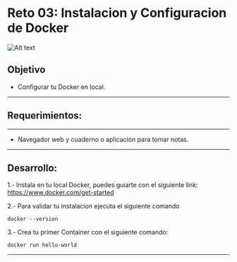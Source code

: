 # Reto 03: Instalacion y Configuracion de Docker

![Alt text](https://d1.awsstatic.com/acs/characters/Logos/Docker-Logo_Horizontel_279x131.b8a5c41e56b77706656d61080f6a0217a3ba356d.png?raw=true "DevOps")


## Objetivo

-  Configurar tu Docker en local.

---

## Requerimientos:

---

- Navegador web y cuaderno o aplicación para tomar notas.

---

## Desarrollo:

1.- Instala en tu local Docker, puedes guiarte con el siguiente link:
https://www.docker.com/get-started

2.- Para validar tu instalacion ejecuta el siguiente comando

```docker --version```

3.- Crea tu primer Container con el siguiente comando:

```docker run hello-world```

---
